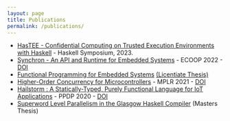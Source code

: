 ```yaml
---
layout: page
title: Publications
permalink: /publications/
---
```


- [HasTEE - Confidential Computing on Trusted Execution Environments with Haskell](https://abhiroop.github.io/pubs/HasTEE_SGX.pdf) - Haskell Symposium, 2023.
- [Synchron - An API and Runtime for Embedded Systems](https://abhiroop.github.io/pubs/synchron) - ECOOP 2022 - [DOI](https://drops.dagstuhl.de/opus/volltexte/2022/16245/)
- [Functional Programming for Embedded Systems](https://abhiroop.github.io/lic/) [(Licentiate Thesis)](https://research.chalmers.se/en/publication/529325)
- [Higher-Order Concurrency for Microcontrollers](https://abhiroop.github.io/pubs/sensevm_mplr) - MPLR 2021 - [DOI](https://dl.acm.org/doi/10.1145/3475738.3480716)
- [Hailstorm : A Statically-Typed, Purely Functional Language for IoT Applications](https://abhiroop.github.io/pubs/hailstorm/) - PPDP 2020 - [DOI](https://dl.acm.org/doi/10.1145/3414080.3414092)
- [Superword Level Parallelism in the Glasgow Haskell Compiler](https://abhiroop.github.io/pubs/haskellvector) (Masters Thesis)
